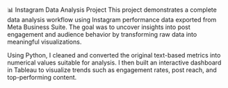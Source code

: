 📊 Instagram Data Analysis Project
This project demonstrates a complete data analysis workflow using Instagram performance data exported from Meta Business Suite. The goal was to uncover insights into post engagement and audience behavior by transforming raw data into meaningful visualizations.

Using Python, I cleaned and converted the original text-based metrics into numerical values suitable for analysis. I then built an interactive dashboard in Tableau to visualize trends such as engagement rates, post reach, and top-performing content.
